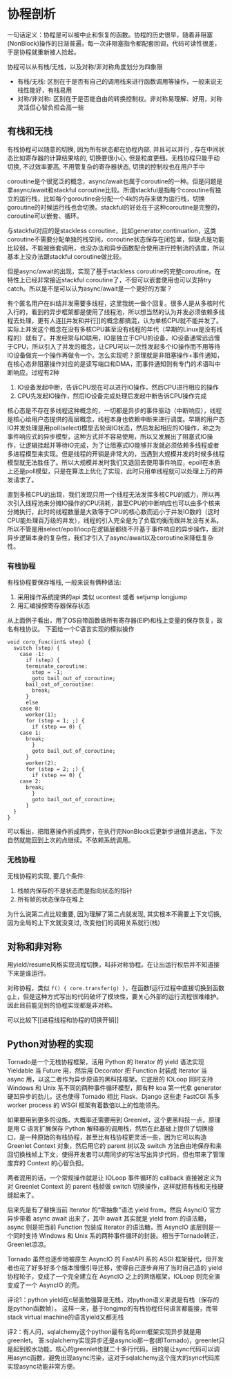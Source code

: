 # 协程剖析

一句话定义：协程是可以被中止和恢复的函数。协程的历史很早，随着非阻塞(NonBlock)操作的日渐普遍，每一次非阻塞指令都配套回调，代码可读性很差，于是协程就重新被人捡起。

协程可以从有栈/无栈，以及对称/非对称角度划分为四象限

* 有栈/无栈: 区别在于是否有自己的调用栈来进行函数调用等操作，一般来说无栈性能好，有栈易用
* 对称/非对称: 区别在于是否能自由的转换控制权。非对称易理解、好用，对称灵活但心智负担会高一些

## 有栈和无栈

有栈协程可以随意的切换, 因为所有状态都在协程内部, 并且可以并行 , 存在中间状态比如寄存器的计算结果啥的, 切换要很小心, 但是粒度更细。无栈协程只能手动切换, 不过效率要高, 不用管复杂的寄存器状态, 切换的控制权也在用户手中

coroutine是个很宽泛的概念，async/await也属于coroutine的一种。但是问题是拿async/await和stackful coroutine比较。所谓stackful是指每个coroutine有独立的运行栈，比如每个goroutine会分配一个4k的内存来做为运行栈，切换goroutine的时候运行栈也会切换。stackful的好处在于这种coroutine是完整的，coroutine可以嵌套、循环。

与stackful对应的是stackless coroutine，比如generator,continuation，这类coroutine不需要分配单独的栈空间，coroutine状态保存在闭包里，但缺点是功能比较弱，不能被嵌套调用，也没办法和异步函数配合使用进行控制流的调度，所以基本上没办法跟stackful coroutine做比较。

但是async/await的出现，实现了基于stackless coroutine的完整coroutine。在特性上已经非常接近stackful coroutine了，不但可以嵌套使用也可以支持try catch。所以是不是可以认为async/await是一个更好的方案？

有个匿名用户在纠结并发需要多线程，这里我统一做个回复。很多人是从多核时代入行的，看到的异步框架都是使用了线程池，所以想当然的认为并发必须依赖多线程去处理，更有人连[[并发和并行]]的概念都搞混，认为单核CPU就不能并发了。实际上并发这个概念在没有多核CPU甚至没有线程的年代（早期的Linux是没有线程的）就有了。并发经常与IO联用，IO是独立于CPU的设备，IO设备通常远远慢于CPU，所以引入了并发的概念，让CPU可以一次性发起多个IO操作而不用等待IO设备做完一个操作再做令一个。怎么实现呢？原理就是非阻塞操作+事件通知，在核心态非阻塞操作对应的是读写端口和DMA，而事件通知则有专门的术语叫中断响应。过程有2种

1. IO设备发起中断，告诉CPU现在可以进行IO操作，然后CPU进行相应的操作
1. CPU先发起IO操作，然后IO设备完成处理后发起中断告诉CPU操作完成

核心态是不存在多线程这种概念的，一切都是异步的事件驱动（中断响应），线程是核心给用户态提供的高层概念，线程本身也依赖中断来进行调度。早期的用户态IO并发处理是用poll(select)模型去轮询IO状态，然后发起相应的IO操作，称之为事件响应式的异步模型，这种方式并不容易使用，所以又发展出了阻塞式IO操作，让逻辑挂起并等待IO完成，为了让阻塞式IO能够并发就必须依赖多线程或者多进程模型来实现。但是线程的开销是非常大的，当遇到大规模并发的时候多线程模型就无法胜任了。所以大规模并发时我们又退回去使用事件响应，epoll在本质上还是poll模型，只是在算法上优化了实现，此时只用单线程就可以处理上万的并发请求了。

直到多核CPU的出现，我们发现只用一个线程无法发挥多核CPU的威力，所以再次引入线程池来分摊IO操作的CPU消耗，甚至CPU的中断响应也可以由多个核来分摊执行，此时的线程数量是大致等于CPU的核心数而远小于并发IO数的（这时CPU能处理百万级的并发），线程的引入完全是为了负载均衡而跟并发没有关系。所以不管是用select/epoll/iocp在逻辑层都绕不开基于事件响应的异步操作，面对异步逻辑本身的复杂性，我们才引入了async/await以及coroutine来降低复杂性。

### 有栈协程

有栈协程要保存堆栈, 一般来说有俩种做法:

1. 采用操作系统提供的api 类似 ucontext 或者 setjump longjump
1. 用汇编操控寄存器保存状态

从上面例子看出，用了OS自带函数做所有寄存器(EIP)和栈上变量的保存恢复，故名有栈协议。 下面给一个C语言实现的模拟操作

```
void coro_func(int& step) {
  switch (step) {
    case -1:
      if (step) {
      terminate_coroutine:
        step = -1;
        goto bail_out_of_coroutine;
      bail_out_of_coroutine:
        break;
      }
      else
    case 0:
      worker(1);
      for (step = 1; ;) {
        if (step == 0) {
    case 1:
      break;
        }
        goto bail_out_of_coroutine;
      }
      worker(2);
      for (step = 2; ;) {
        if (step == 0) {
    case 2:
      break;
        }
        goto bail_out_of_coroutine;
      }
  }
}
```

可以看出，把阻塞操作拆成两步，在执行完NonBlock后更新步进值并退出，下次自然就能回到上次的点继续。不依赖系统调用。

### 无栈协程

无栈协程的实现, 要几个条件:

1. 栈帧内保存的不是状态而是指向状态的指针
1. 所有帧的状态保存在堆上

为什么说第二点比较重要, 因为理解了第二点就发现, 其实根本不需要上下文切换, 因为全局的上下文就没变过, 改变他们的调用关系就行(栈)

## 对称和非对称

用yield/resume风格实现流程切换，叫非对称协程。在让出运行权后并不知道接下来是谁运行。

对称协程，类似 `f() { core.transfer(g) }`，在函数f运行过程中直接切换到函数g上，但是这种方式写出的代码破坏了模块性，要关心外部的运行流程很难维护。因此目前能见到的协程实现都是非对称。

可以比较下[[进程线程和协程的切换开销]]

## Python对协程的实现

Tornado是一个无栈协程框架，活用 Python 的 Iterator 的 yield 语法实现 Yieldable 当 Future 用，然后用 Decorator 把 Function 封装成 Iterator 当 async 用，以这二者作为异步原语的黑科技框架。它底层的 IOLoop 同时支持 Windows 和 Unix 系不同的两种事件循环模型，颇有种 koa 第一代拿 generator 硬凹异步的劲儿，这也使得 Tornado 相比 Flask、Django 这些走 FastCGI 系多 worker process 的 WSGI 框架有着数倍以上的性能领先。

如果要用到更多的设施，大概率还需要用到 Greenlet，这个更黑科技一点，原理是用 C 语言扩展保存 Python 解释器的调用栈，然后在此基础上提供了切换接口，是一种原始的有栈协程，甚至比有栈协程更灵活一些，因为它可以构造 Greenlet Context 对象，然后用它的 parent 树以及 switch 方法自由地保存和来回切换栈帧上下文，使得开发者可以用同步的写法写出异步代码，但也带来了管理废弃的 Context 的心智负担。

两者混用的话，一个常规操作就是让 IOLoop 事件循环的 callback 直接被定义为对 Greenlet Context 的 parent 栈帧做 switch 切换操作，这样就把有栈和无栈硬缝起来了。

后来先是有了替换当前 Iterator 的“零抽象”语法 yield from，然后 AsyncIO 官方异步带着 async await 出来了，其中 await 其实就是 yield from 的语法糖，async 则是把当前 Function 包装成 Iterator 的语法糖，而 AsyncIO 底层则是一个同时支持 Windows 和 Unix 系的两种事件循环的封装。相当于Tornado转正，Greenlet凉凉。

Tornado 虽然也逐步地被原生 AsyncIO 的 FastAPI 系的 ASGI 框架替代，但开发者也花了好多好多个版本慢慢引导迁移，使得自己逐步弃用了当时自己造的 yield 协程轮子，变成了一个完全建立在 AsyncIO 之上的网络框架，IOLoop 则完全演变成了一个 AsyncIO 的壳。

评论1：python yield在c层面勉强算是无栈，对python语义来说是有栈（保存的是python函数帧）。
这样一来，基于longjmp的有栈协程任何语言都能接，而带stack virtual machine的语言yield又都无栈

评2：有人问，sqlalchemy这个python最有名的orm框架实现异步就是用greenlet。
答:sqlalchemy实现异步还是asyncio那一套(即Tornado)，greenlet只是起到胶水功能，核心的greenlet也就二十多行代码，目的是让sync代码可以调用async函数，避免出现async污染，这对于sqlalchemy这个庞大的sync代码库实现async功能非常方便。
